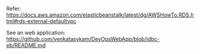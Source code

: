 Refer: https://docs.aws.amazon.com/elasticbeanstalk/latest/dg/AWSHowTo.RDS.html#rds-external-defaultvpc

See an web application: https://github.com/venkatasykam/DevOpsWebApp/blob/jdbc-eb/README.md
